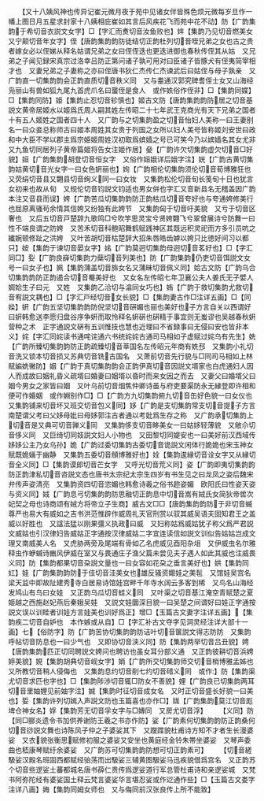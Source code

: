 <!-- { "loadSidebar": true } -->
　　【又十八姨风神也传异记崔元微月夜于苑中见诸女伴皆殊色烦元微每岁旦作一幡上图日月五星求封家十八姨相庇崔如其言后风疾花飞而苑中花不动】防【广韵集韵于希切音衣説文女字】□【字汇而煑切音汝鱼败也】姩【集韵乃见切音燃美女又宁颠切音年女字】侄【唐韵集韵韵防徒结切正韵杜列切音咥兄弟之女也古之贵者嫁女必以侄娣从释名姑谓兄弟之女曰侄侄迭也更迭进御也春秋传侄其从姑　又兄弟之子闻见録宋真宗过洛幸吕防正第问诸子孰可用对曰臣诸子皆豚犬有侄夷简宰相才也　又妻兄弟之子妻称之亦曰侄唐书狄仁杰传仁杰谏武后曰姑侄与母子孰亲　又广韵直一切集韵韵会正韵直质切音秩义同　又与耋通汉郭究碑耆侄士女又山海经凫丽山有兽如狐九尾九首虎爪名曰蠪侄是食人　或作妷俗作侄非】□【集韵同媟】□【集韵同防】姫【集韵止忍切音轸慎也】姬古文防【唐韵集韵韵防居之切音基説文黄帝居姬水以姬爲氏周人嗣其姓左传昭二十七年武王克商光有天下兄弟之国者十有五人姬姓之国者四十人　又广韵与之切集韵盈之切音怡妇人美称一曰王妻别名一曰众妾总称师古曰姬本周姓其女贵于列国之女所以妇人美号皆称姬刘安世曰政和中大臣不学以郡主爲宗姫姬周姓汉初取爲嫔嫱之号已可笑今乃以嫔嫱名其女尤非　又九鱼切同居列子黄帝篇姬将告女注姬作居】姭【广韵许欠切集韵虚欠切音□好貌】姮【广韵集韵胡登切音恒女字　又俗作姮娥详后娥字注】姯【广韵古黄切集韵姑黄切音光女字一曰女色姸丽也】姰【广韵相伦切集韵须伦切音荀博雅狂也　又荧绢切音县又翾县切音绚义同一曰女妆　又集韵松伦切音旬长笺旬十日也犹言女初来也故从旬　又规伦切音钧説文钧适也男女倂也字汇又音新县名无稽盖因广韵本注又音县而误】姱【广韵苦瓜切集韵韵防正韵枯瓜切音夸好也与夸通姱修美行也屈原离骚茍余情其信姱又纷独有此姱节　又集韵匈于切音吁美貌　又亏于切音区奢也　又后五切音戸楚辞九歌鸣□兮吹竽思灵宝兮贤姱翾飞兮翠曾展诗兮防舞一曰性不端良谓之防姱　又苦禾切音科鲍昭舞鹤赋践神区其既远积灵祀而方多引员吭之纎婉顿修趾之洪姱　又叶苦胡切音枯楚辞大招朱唇皓齿嫭以姱只比徳好间习以都只】姲【集韵于谏切音晏女字】姳【广韵莫迥切集韵母迥切音茗好也】□【字汇同□】姴【广韵良嶭切集韵力蘖切音列美也】防【广韵集韵仍吏切音饵説文女号一曰女子也】姵【集韵蒲盖切音旆女名又蒲昧切音佩义同】姶古文防【广韵乌合切集韵韵防正韵遏合切音罨美好也　又女名左传昭七年卫襄公夫人姜氏无子嬖人婤姶生子曰元　又姓　又集韵乙洽切与潝同女巧也】姷【广韵于救切集韵尤救切音宥説文耦也】□【字汇戸经切音女长貌】□【集韵妻古作□注详五画】□【同媣】姸【广韵五坚切集韵韵防倪坚切音硏媚也丽也美好也子方言自关以西谓好曰姸韩愈送李愿归盘谷序争姸而取怜释名姸硏也硏精于事宜则无蚩谬也吴越春秋姸营种之术　正字通説文硏有五训惟技也慧也近理曰不省録事曰无侵曰安也皆非本义】姹【字汇同姹读书通咤诧通六书统姹姹古通司马相如子虚赋过姹乌有先生】姺【广韵所臻切集韵韵防正韵疏臻切音莘国名左传昭元年商有姺邳　又集韵小礼切音洗又锁本切音损又苏典切音铣古国名　又萧前切音先行貌与□同司马相如上林赋媥姺徶防】姻【广韵于真切集韵韵会正韵伊真切音因説文壻家也白虎通妇人因人而成故曰姻礼昏义疏壻曰婚妻曰姻壻以昏时而来女因之而去　又妻父曰婚壻父曰姻今男女之家皆曰姻　又叶乌前切音烟焦仲卿诗虽与府吏要渠防永无縁登即许相和便可作婚姻　或作婣别作□】□【广韵方九切集韵俯九切音缶好色貌一曰女仪也　又集韵铺来切音坏又班交切音包义同】姼【广韵是支切集韵常支切音提子方言南楚谓父考曰父姼母妣曰母姼郭注古者通以考妣爲生存之称　又广韵承切集韵上切音是又典可切音亸义同　又集韵侈支切音眵美女一曰姑姼轻薄貌　又敞尒切音侈义同　又巨绮切同妓説文妇人小物也　又田黎切同媞安也一曰美好前汉西域传姼姼公主乃女乌孙】姽【广韵过委切集韵古委切音诡説文闲体行姽姽也宋玉神女赋既姽婳于幽静　又集韵五委切音頠博雅好也】姾【集韵逡縁切音诠女字又从縁切音全义同】□【集韵谟郎切音芒女字　又呼光切音荒义同】姿【广韵即夷切集韵韵防正韵津私切音咨説文态也唐书太宗纪太宗生四岁有书生见之曰龙凤之姿后魏宋弁传声姿清亮　又集韵资四切音恣媚也韩愈诗羲之俗书趂姿媚　欧阳氏曰性姿天姿与资义同】娀【广韵息弓切集韵韵防思融切正韵息中切音嵩有娀氏女简狄帝喾次妃契之母也诗商颂有娀方将帝立子生商】威古文□□【唐韵集韵韵防于非切音蝛尊严也易大有威如之吉书洪范惟辟作威周礼天官刑赏以驭其威吴语夫固知君王之盖威以好胜也　又諡法猛以刚果彊义执政曰威　又妇称姑爲威姑犹子称父爲严君説文威姑也引汉律妇告威姑正字通按汉律威姑二字宜连读信如説文训似告姑姑岂成文理又南威美人名　又虎胁两旁及尾端有骨如乙名虎威见酉阳杂俎　又伊威虫名尔雅释虫作蛜蝛诗豳风伊威在室又与畏通庄子渔父篇未尝见夫子遇人如此其威也注威畏义同】防【集韵都果切音朶説文量也一曰女容如花朶之垂言美好也】娂【集韵同妅】娃【广韵集韵韵防于佳切音洼美女也雄反骚资娵娃之美髢　又馆娃吴宫名梁天监中即故阯建秀寺白居易诗馆娃宫畔千年寺水阔云多客到稀　又鸟名山海经发鸠山有鸟曰女娃　又正韵乌瓜切音蛙义同　又叶渠之切音基江淹空青赋楚之夏姬越之西施赵妃燕后秦娥吴娃　又説文娃圜深目貌一曰吴楚之间谓好曰娃正字通按説文误以训眭者训娃方言娃美也训好爲正】增□【玉篇古文妻字注详五画】【集韵疾二切音自妒也　本作嫉或从自】□【字汇补古文夺字见洞灵经注详大部十一画】七【俗防字】防【广韵苦协切集韵韵防诘叶切音箧説文得志防防　又集韵呼帖切音防息也一曰少气也　又即协切音浃义同】防【集韵两举切音吕丑貌】娉【唐韵集韵匹正切同聘説文娉问也聘访也虽女耳分部义通　又正韵彼耕切音浜娉婷美貌】娊【集韵胡典切音岘女字】娋【广韵所交切集韵师交切音梢博雅孟姊也　又所教切音稍人侵侮也　又集韵息约切音削七约切音碏义同　或作】防【集韵渠尤切音求匹也字也】□【集韵陟渉切音辄□防女不善貌】娌【广韵良已切集韵两耳切音里妯娌见前妯字注】娍【集韵时征切音成女名　又时正切音盛长好貌一曰美也】娎【集韵许列切嫣入声説文防也玉篇喜也亦作□】娏【广韵集韵莫江切音厖埤仓神女名】娐【集韵芳无切音孚女字与□嫥同　又房尤切音浮】
　　【义同】防【同□郦炎遗令书加供养谢防王羲之书亦作防】娑【广韵素何切集韵韵防正韵桑何切音挱説文舞也诗陈风子仲之子婆娑其下　又躞蹀貌杜甫诗方知不才者生长漫婆娑　又衣貌张衡思赋修初服之婆娑又安坐也黄庭经金铃朱帯坐婆娑　又琴声委曲也嵇康琴赋纡余婆娑　又广韵苏可切集韵韵防想可切正韵素可】
　　【切音縒馺娑汉殿名班固西都赋经骀荡而出馺娑三辅黄图馺娑马迅疾貌借爲宫名　又正韵苏个切音些逻娑土蕃都城名唐书薛仁贵传爲逻娑道行军总管杜甫诗和亲逻娑城　又梵书阿弥陀经有婆娑国土释云梵言婆娑华言堪忍娑或作逤通作些】□【玉篇古文娄字注详八画】娒【集韵同姆女师也　又与侮同前汉张良传上所不能致】
